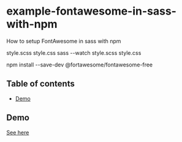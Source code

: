 # example-fontawesome-in-sass-with-npm
How to setup FontAwesome in sass with npm

style.scss style.css
sass --watch style.scss style.css

npm install --save-dev @fortawesome/fontawesome-free

<!-- START doctoc generated TOC please keep comment here to allow auto update -->
<!-- DON'T EDIT THIS SECTION, INSTEAD RE-RUN doctoc TO UPDATE -->
## Table of contents

- [Demo](#demo)

<!-- END doctoc generated TOC please keep comment here to allow auto update -->

## Demo
[See here](https://fukugit.github.io/example-fontawesome-in-sass-with-npm/)



